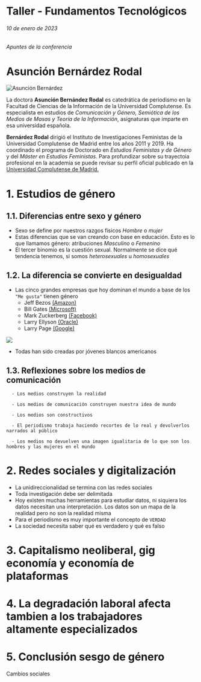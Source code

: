 # Taller - Fundamentos Tecnológicos

###### 10 de enero de 2023 
###### Apuntes de la conferencia
# Asunción Bernárdez Rodal
![](https://proyectorespect.files.wordpress.com/2019/10/asuncion-bernardez.png "Asunción Bernárdez")

La doctora **Asunción Bernández Rodal** es catedrática de periodismo en la Facultad de Ciencias de la Información de la Universidad Complutense.
Es especialista en estudios de *Comunicación y Género, Semiótica de los Medios de Masas y Teoría de la Información*, asignaturas que imparte en esa universidad española.

**Bernárdez Rodal** dirigió el Instituto de Investigaciones Feministas de la Universidad Complutense de Madrid entre los años 2011 y 2019. 
Ha coordinado el programa de Doctorado en *Estudios Feministas y de Género* y del *Máster en Estudios Feministas*. Para profundizar sobre su trayectoia profesional en la academia se puede revisar su perfil oficial publicado en la [Universidad Complutense de Madrid.](https://www.ucm.es/asbernar/)

# 1. Estudios de género

## 1.1. Diferencias entre **sexo** y **género**
  - Sexo se define por nuestros razgos físicos *Hombre* o *mujer*
  - Estas diferencias que se van creando con base en educación. Esto es lo que llamamos género: atribuciones *Masculino* o *Femenino*
  - El tercer binomio es la cuestión sexual. Normalmente se dice qué tendencia tenemos, si somos *heterosexuales* u *homosexuales*

## 1.2. La diferencia se convierte en desigualdad
- Las cinco grandes empresas que hoy dominan el mundo a base de los `"Me gusta"` tienen género
  - Jeff Bezos [(Amazon)](https://www.amazon.com/)
  - Bill Gates [(Microsoft)](https://www.microsoft.com/es-co)
  - Mark Zuckerberg [(Facebook)](https://www.facebook.com/)
  - Larry Ellyson [(Oracle)](https://www.oracle.com/co/)
  - Larry Page [(Google)](https://www.google.com)

![](https://www.bankinter.com/file_source/blog/Contents/Noticias/images-static/Empresarios_tecnologicos.jpg)

- Todas han sido creadas por jóvenes blancos americanos

## 1.3. Reflexiones sobre los medios de comunicación

      - Los medios construyen la realidad
      
      - Los medios de comunicación construyen nuestra idea de mundo
      
      - Los medios son constructivos
      
      - El periodismo trabaja haciendo recortes de lo real y devolverlos narrados al público
      
      - Los medios no devuelven una imagen igualitaria de lo que son los hombres y las mujeres en el mundo

# 2. Redes sociales y digitalización 
- La unidireccionalidad se termina con las redes sociales
- Toda investigación debe ser delimitada
- Hoy existen muchas herramientas para estudiar datos, ni siquiera los datos necesitan una interpretación. Los datos son un mapa de la realidad pero no son la realidad misma
- Para el periodismo es muy importante el concepto de `VERDAD`
- La sociedad necesita saber qué es verdadero y qué es falso

# 3. Capitalismo neoliberal, gig economía y economía de plataformas 

# 4. La degradación laboral afecta tambien a los trabajadores altamente especializados

# 5. Conclusión sesgo de género
Cambios sociales
